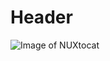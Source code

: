 
# Header

![Image of NUXtocat](https://images-ext-1.discordapp.net/external/mUVINRvFqZkl_BYWLpV_UhZlZFhwi__ql_QoqKIPoCk/https/octodex.github.com/images/yaktocat.png)
